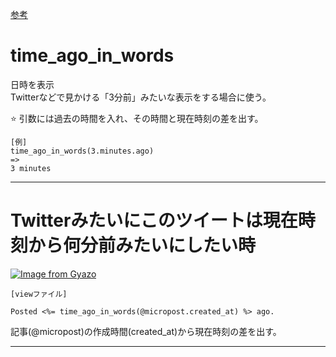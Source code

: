 [参考](https://railsdoc.com/page/time_ago_in_words)  
  
# time_ago_in_words
日時を表示  
Twitterなどで見かける「3分前」みたいな表示をする場合に使う。  
  
⭐️ 引数には過去の時間を入れ、その時間と現在時刻の差を出す。
~~~
[例]
time_ago_in_words(3.minutes.ago)
=>
3 minutes
~~~
***

# Twitterみたいにこのツイートは現在時刻から何分前みたいにしたい時
[![Image from Gyazo](https://i.gyazo.com/ee5c295dae87c7d56817235418c68d3f.png)](https://gyazo.com/ee5c295dae87c7d56817235418c68d3f)  

~~~
[viewファイル]

Posted <%= time_ago_in_words(@micropost.created_at) %> ago.
~~~
記事(@micropost)の作成時間(created_at)から現在時刻の差を出す。
***
